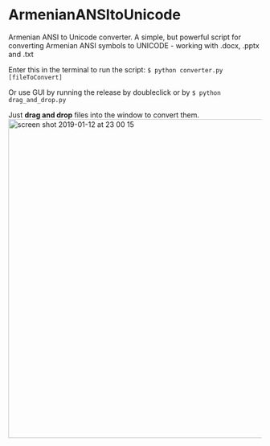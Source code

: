 # ArmenianANSItoUnicode
Armenian ANSI to Unicode converter.
A simple, but powerful script for converting Armenian ANSI symbols to UNICODE - working with .docx, .pptx and .txt

Enter this in the terminal to run the script: `$ python converter.py [fileToConvert]`

Or use GUI by running the release by doubleclick or by `$ python drag_and_drop.py`

Just **drag and drop** files into the window to convert them.
<img width="635" alt="screen shot 2019-01-12 at 23 00 15" src="https://user-images.githubusercontent.com/30292877/51077294-f1a0fb80-16bd-11e9-9e5f-9e27ba82a3eb.png">
